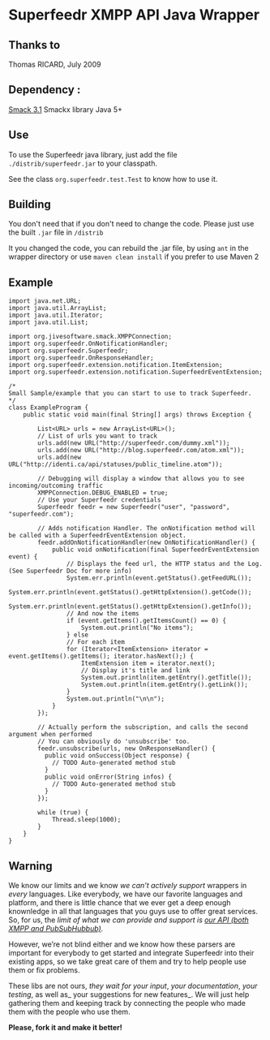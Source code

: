 # Superfeedr XMPP API Java Wrapper

## Thanks to

Thomas RICARD, July 2009

## Dependency :

[Smack 3.1](http://www.igniterealtime.org/downloads/index.jsp)
Smackx library
Java 5+

## Use

To use the Superfeedr java library, just add the file `./distrib/superfeedr.jar` to your classpath.

See the class `org.superfeedr.test.Test` to know how to use it.

## Building

You don't need that if you don't need to change the code. Please just use the built `.jar` file in `/distrib`

It you changed the code, you can rebuild the .jar file, by using `ant` in the wrapper directory or use `maven clean install` if you prefer to use Maven 2

## Example

    import java.net.URL;
    import java.util.ArrayList;
    import java.util.Iterator;
    import java.util.List;

    import org.jivesoftware.smack.XMPPConnection;
    import org.superfeedr.OnNotificationHandler;
    import org.superfeedr.Superfeedr;
    import org.superfeedr.OnResponseHandler;
    import org.superfeedr.extension.notification.ItemExtension;
    import org.superfeedr.extension.notification.SuperfeedrEventExtension;

    /*
    Small Sample/example that you can start to use to track Superfeedr.
    */
    class ExampleProgram {
        public static void main(final String[] args) throws Exception {
        
            List<URL> urls = new ArrayList<URL>();
            // List of urls you want to track
            urls.add(new URL("http://superfeedr.com/dummy.xml"));
            urls.add(new URL("http://blog.superfeedr.com/atom.xml"));
            urls.add(new URL("http://identi.ca/api/statuses/public_timeline.atom"));
        
            // Debugging will display a window that allows you to see incoming/outcoming traffic
            XMPPConnection.DEBUG_ENABLED = true;
            // Use your Superfeedr credentials
            Superfeedr feedr = new Superfeedr("user", "password", "superfeedr.com");
        
            // Adds notification Handler. The onNotification method will be called with a SuperfeedrEventExtension object.
            feedr.addOnNotificationHandler(new OnNotificationHandler() {
                public void onNotification(final SuperfeedrEventExtension event) {
                    // Displays the feed url, the HTTP status and the Log. (See Superfeedr Doc for more info)
                    System.err.println(event.getStatus().getFeedURL());
                    System.err.println(event.getStatus().getHttpExtension().getCode());
                    System.err.println(event.getStatus().getHttpExtension().getInfo());
                    // And now the items
                    if (event.getItems().getItemsCount() == 0) {
                        System.out.println("No items");
                    } else
                    // For each item
                    for (Iterator<ItemExtension> iterator = event.getItems().getItems(); iterator.hasNext();) {
                        ItemExtension item = iterator.next();
                        // Display it's title and link
                        System.out.println(item.getEntry().getTitle());
                        System.out.println(item.getEntry().getLink());
                    }
                    System.out.println("\n\n");
                }
            });
        
            // Actually perform the subscription, and calls the second argument when performed
            // You can obviously do 'unsubscribe' too.
            feedr.unsubscribe(urls, new OnResponseHandler() {
              public void onSuccess(Object response) {
                // TODO Auto-generated method stub
              }
              public void onError(String infos) {
                // TODO Auto-generated method stub
              }
            });
        
            while (true) {
                Thread.sleep(1000);
            }
        }
    }

## Warning

We know our limits and we know *we can’t actively support* wrappers in _every_ languages. Like everybody, we have our favorite languages and platform, and there is little chance that we ever get a deep enough knownledge in all that languages that you guys use to offer great services. So, for us, the *limit of what we can provide and support is [our API (both XMPP and PubSubHubbub)](http://superfeedr.com/documentation).*

However, we’re not blind either and we know how these parsers are important for everybody to get started and integrate Superfeedr into their existing apps, so we take great care of them and try to help people use them or fix problems. 

These libs are not ours, _they wait for your input_, _your documentation_, _your testing_, as well as_ your suggestions for new features_. We will just help gathering them and keeping track by connecting the people who made them with the people who use them.

**Please, fork it and make it better!**

